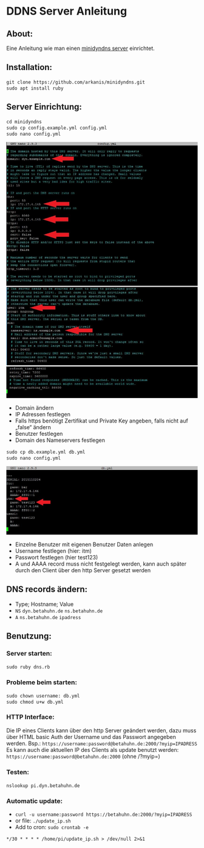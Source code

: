 # DDNS Server Anleitung

## About:
Eine Anleitung wie man einen [minidyndns server](https://github.com/arkanis/minidyndns.git) einrichtet.

## Installation:

```
git clone https://github.com/arkanis/minidyndns.git
sudo apt install ruby
```

## Server Einrichtung:
```
cd minidyndns
sudo cp config.example.yml config.yml
sudo nano config.yml
```
![Image](image1.jpg)
![Image](image2.jpg)
![Image](image3.jpg)

- Domain ändern
-	IP Adressen festlegen 
-	Falls https benötigt Zertifikat und Private Key angeben, falls nicht auf „false“ ändern
-	Benutzer festlegen
-	Domain des Nameservers festlegen

```
sudo cp db.example.yml db.yml
sudo nano config.yml
```
![Image](image4.jpg)
-	Einzelne Benutzer mit eigenen Benutzer Daten anlegen
-	Username festlegen (hier: itm)
-	Passwort festlegen (hier test123)
-	A und AAAA record muss nicht festgelegt werden, kann auch später durch den Client über den http Server gesetzt werden

## DNS records ändern:
- Type;  Hostname; Value
- `NS` `dyn.betahuhn.de` `ns.betahuhn.de`
- `A`  `ns.betahuhn.de` `ipadress`

## Benutzung:
### Server starten:
`sudo ruby dns.rb`
### Probleme beim starten:
```
sudo chown username: db.yml
sudo chmod u+w db.yml
```
### HTTP Interface:
Die IP eines Clients kann über den http Server geändert werden, dazu muss über HTML basic Auth der Username und das Passwort angegeben werden. Bsp.:
`https://username:password@betahuhn.de:2000/?myip=IPADRESS`
Es kann auch die aktuellen IP des Clients als update benutzt werden:
`https://username:password@betahuhn.de:2000` (ohne /?myip=)

### Testen:
`nslookup pi.dyn.betahuhn.de`

### Automatic update:
- `curl -u username:password https://betahuhn.de:2000/?myip=IPADRESS`
- or file: `./update_ip.sh`
- Add to cron: `sudo crontab -e`
```
*/30 * * * * /home/pi/update_ip.sh > /dev/null 2>&1
```

